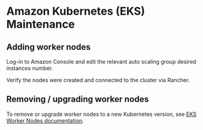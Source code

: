 # Amazon Kubernetes (EKS) Maintenance

## Adding worker nodes

Log-in to Amazon Console and edit the relevant auto scaling group desired instances number.

Verify the nodes were created and connected to the cluster via Rancher.

## Removing / upgrading worker nodes

To remove or upgrade worker nodes to a new Kubernetes version, see [EKS Worker Nodes documentation](https://docs.aws.amazon.com/eks/latest/userguide/worker.html).
